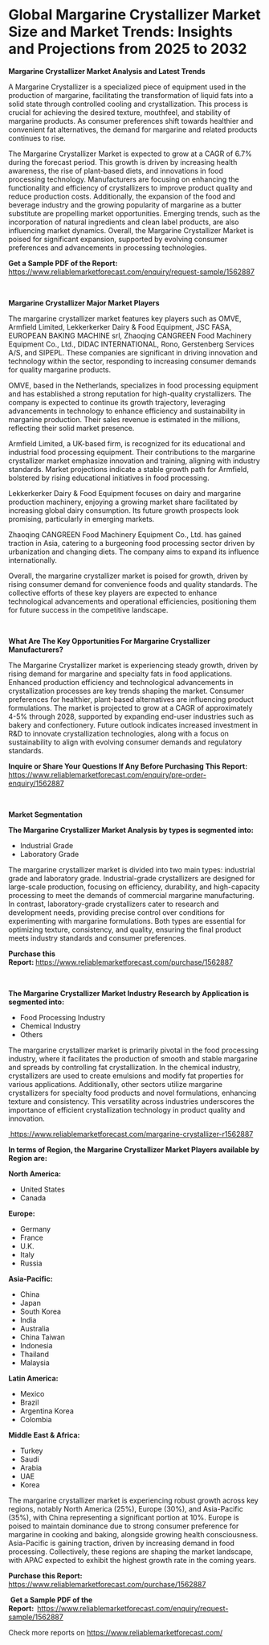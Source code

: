 <p><h1>Global Margarine Crystallizer Market Size and Market Trends: Insights and Projections from 2025 to 2032</h1></p><p><strong>Margarine Crystallizer Market Analysis and Latest Trends</strong></p>
<p><p>A Margarine Crystallizer is a specialized piece of equipment used in the production of margarine, facilitating the transformation of liquid fats into a solid state through controlled cooling and crystallization. This process is crucial for achieving the desired texture, mouthfeel, and stability of margarine products. As consumer preferences shift towards healthier and convenient fat alternatives, the demand for margarine and related products continues to rise.</p><p>The Margarine Crystallizer Market is expected to grow at a CAGR of 6.7% during the forecast period. This growth is driven by increasing health awareness, the rise of plant-based diets, and innovations in food processing technology. Manufacturers are focusing on enhancing the functionality and efficiency of crystallizers to improve product quality and reduce production costs. Additionally, the expansion of the food and beverage industry and the growing popularity of margarine as a butter substitute are propelling market opportunities. Emerging trends, such as the incorporation of natural ingredients and clean label products, are also influencing market dynamics. Overall, the Margarine Crystallizer Market is poised for significant expansion, supported by evolving consumer preferences and advancements in processing technologies.</p></p>
<p><strong>Get a Sample PDF of the Report:&nbsp;</strong> <a href="https://www.reliablemarketforecast.com/enquiry/request-sample/1562887?utm_campaign=2876&utm_medium=2&utm_source=Github&utm_content=ia&utm_term=25022025&utm_id=margarine-crystallizer">https://www.reliablemarketforecast.com/enquiry/request-sample/1562887</a></p>
<p>&nbsp;</p>
<p><strong>Margarine Crystallizer Major Market Players</strong></p>
<p><p>The margarine crystallizer market features key players such as OMVE, Armfield Limited, Lekkerkerker Dairy & Food Equipment, JSC FASA, EUROPEAN BAKING MACHINE srl, Zhaoqing CANGREEN Food Machinery Equipment Co., Ltd., DIDAC INTERNATIONAL, Rono, Gerstenberg Services A/S, and SIPEPL. These companies are significant in driving innovation and technology within the sector, responding to increasing consumer demands for quality margarine products.</p><p>OMVE, based in the Netherlands, specializes in food processing equipment and has established a strong reputation for high-quality crystallizers. The company is expected to continue its growth trajectory, leveraging advancements in technology to enhance efficiency and sustainability in margarine production. Their sales revenue is estimated in the millions, reflecting their solid market presence.</p><p>Armfield Limited, a UK-based firm, is recognized for its educational and industrial food processing equipment. Their contributions to the margarine crystallizer market emphasize innovation and training, aligning with industry standards. Market projections indicate a stable growth path for Armfield, bolstered by rising educational initiatives in food processing.</p><p>Lekkerkerker Dairy & Food Equipment focuses on dairy and margarine production machinery, enjoying a growing market share facilitated by increasing global dairy consumption. Its future growth prospects look promising, particularly in emerging markets.</p><p>Zhaoqing CANGREEN Food Machinery Equipment Co., Ltd. has gained traction in Asia, catering to a burgeoning food processing sector driven by urbanization and changing diets. The company aims to expand its influence internationally.</p><p>Overall, the margarine crystallizer market is poised for growth, driven by rising consumer demand for convenience foods and quality standards. The collective efforts of these key players are expected to enhance technological advancements and operational efficiencies, positioning them for future success in the competitive landscape.</p></p>
<p>&nbsp;</p>
<p><strong>What Are The Key Opportunities For Margarine Crystallizer Manufacturers?</strong></p>
<p><p>The Margarine Crystallizer market is experiencing steady growth, driven by rising demand for margarine and specialty fats in food applications. Enhanced production efficiency and technological advancements in crystallization processes are key trends shaping the market. Consumer preferences for healthier, plant-based alternatives are influencing product formulations. The market is projected to grow at a CAGR of approximately 4-5% through 2028, supported by expanding end-user industries such as bakery and confectionery. Future outlook indicates increased investment in R&D to innovate crystallization technologies, along with a focus on sustainability to align with evolving consumer demands and regulatory standards.</p></p>
<p><strong>Inquire or Share Your Questions If Any Before Purchasing This Report:</strong> <a href="https://www.reliablemarketforecast.com/enquiry/pre-order-enquiry/1562887?utm_campaign=2876&utm_medium=2&utm_source=Github&utm_content=ia&utm_term=25022025&utm_id=margarine-crystallizer">https://www.reliablemarketforecast.com/enquiry/pre-order-enquiry/1562887</a></p>
<p>&nbsp;</p>
<p><strong>Market Segmentation</strong></p>
<p><strong>The Margarine Crystallizer Market Analysis by types is segmented into:</strong></p>
<p><ul><li>Industrial Grade</li><li>Laboratory Grade</li></ul></p>
<p><p>The margarine crystallizer market is divided into two main types: industrial grade and laboratory grade. Industrial-grade crystallizers are designed for large-scale production, focusing on efficiency, durability, and high-capacity processing to meet the demands of commercial margarine manufacturing. In contrast, laboratory-grade crystallizers cater to research and development needs, providing precise control over conditions for experimenting with margarine formulations. Both types are essential for optimizing texture, consistency, and quality, ensuring the final product meets industry standards and consumer preferences.</p></p>
<p><strong>Purchase this Report:&nbsp;</strong><a href="https://www.reliablemarketforecast.com/purchase/1562887?utm_campaign=2876&utm_medium=2&utm_source=Github&utm_content=ia&utm_term=25022025&utm_id=margarine-crystallizer">https://www.reliablemarketforecast.com/purchase/1562887</a></p>
<p>&nbsp;</p>
<p><strong>The Margarine Crystallizer Market Industry Research by Application is segmented into:</strong></p>
<p><ul><li>Food Processing Industry</li><li>Chemical Industry</li><li>Others</li></ul></p>
<p><p>The margarine crystallizer market is primarily pivotal in the food processing industry, where it facilitates the production of smooth and stable margarine and spreads by controlling fat crystallization. In the chemical industry, crystallizers are used to create emulsions and modify fat properties for various applications. Additionally, other sectors utilize margarine crystallizers for specialty food products and novel formulations, enhancing texture and consistency. This versatility across industries underscores the importance of efficient crystallization technology in product quality and innovation.</p></p>
<p><a href="https://www.reliablemarketforecast.com/margarine-crystallizer-r1562887?utm_campaign=2876&utm_medium=2&utm_source=Github&utm_content=ia&utm_term=25022025&utm_id=margarine-crystallizer">&nbsp;https://www.reliablemarketforecast.com/margarine-crystallizer-r1562887</a></p>
<p><strong>In terms of Region, the Margarine Crystallizer Market Players available by Region are:</strong></p>
<p>
    <p> <strong> North America: </strong>
        <ul>
            <li>United States</li>
            <li>Canada</li>
        </ul>
        </p> 
    <p> <strong> Europe: </strong>
        <ul>
            <li>Germany</li>
            <li>France</li>
            <li>U.K.</li>
            <li>Italy</li>
            <li>Russia</li>
        </ul>
        </p> 
    <p> <strong> Asia-Pacific: </strong>
        <ul>
            <li>China</li>
            <li>Japan</li>
            <li>South Korea</li>
            <li>India</li>
            <li>Australia</li>
            <li>China Taiwan</li>
            <li>Indonesia</li>
            <li>Thailand</li>
            <li>Malaysia</li>
        </ul>
        </p> 
    <p> <strong> Latin America: </strong>
        <ul>
            <li>Mexico</li>
            <li>Brazil</li>
            <li>Argentina Korea</li>
            <li>Colombia</li>
        </ul>
        </p> 
    <p> <strong> Middle East & Africa: </strong>
        <ul>
            <li>Turkey</li>
            <li>Saudi</li>
            <li>Arabia</li>
            <li>UAE</li>
            <li>Korea</li>
        </ul>
    </p>
    </p>
<p><p>The margarine crystallizer market is experiencing robust growth across key regions, notably North America (25%), Europe (30%), and Asia-Pacific (35%), with China representing a significant portion at 10%. Europe is poised to maintain dominance due to strong consumer preference for margarine in cooking and baking, alongside growing health consciousness. Asia-Pacific is gaining traction, driven by increasing demand in food processing. Collectively, these regions are shaping the market landscape, with APAC expected to exhibit the highest growth rate in the coming years.</p></p>
<p><strong>Purchase this Report: </strong><a href="https://www.reliablemarketforecast.com/purchase/1562887?utm_campaign=2876&utm_medium=2&utm_source=Github&utm_content=ia&utm_term=25022025&utm_id=margarine-crystallizer">https://www.reliablemarketforecast.com/purchase/1562887</a></p>
<p>&nbsp;<strong>Get a Sample PDF of the Report:&nbsp;&nbsp;</strong><a href="https://www.reliablemarketforecast.com/enquiry/request-sample/1562887?utm_campaign=2876&utm_medium=2&utm_source=Github&utm_content=ia&utm_term=25022025&utm_id=margarine-crystallizer">https://www.reliablemarketforecast.com/enquiry/request-sample/1562887</a></p>
<p><strong></strong></p>
<p>Check more reports on <a href="https://www.reliablemarketforecast.com/?utm_campaign=2876&utm_medium=2&utm_source=Github&utm_content=ia&utm_term=25022025&utm_id=margarine-crystallizer">https://www.reliablemarketforecast.com/</a></p>